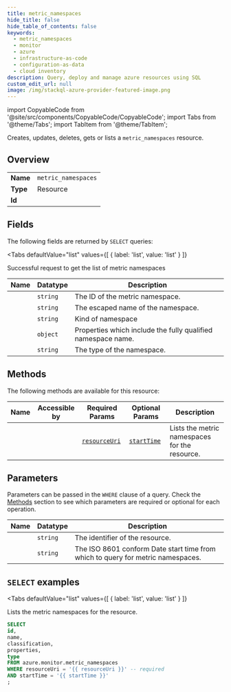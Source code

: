 ```yaml
--- 
title: metric_namespaces
hide_title: false
hide_table_of_contents: false
keywords:
  - metric_namespaces
  - monitor
  - azure
  - infrastructure-as-code
  - configuration-as-data
  - cloud inventory
description: Query, deploy and manage azure resources using SQL
custom_edit_url: null
image: /img/stackql-azure-provider-featured-image.png
---
```


import CopyableCode from '@site/src/components/CopyableCode/CopyableCode';
import Tabs from '@theme/Tabs';
import TabItem from '@theme/TabItem';

Creates, updates, deletes, gets or lists a <code>metric_namespaces</code> resource.

## Overview
<table><tbody>
<tr><td><b>Name</b></td><td><code>metric_namespaces</code></td></tr>
<tr><td><b>Type</b></td><td>Resource</td></tr>
<tr><td><b>Id</b></td><td><CopyableCode code="azure.monitor.metric_namespaces" /></td></tr>
</tbody></table>

## Fields

The following fields are returned by `SELECT` queries:

<Tabs
    defaultValue="list"
    values={[
        { label: 'list', value: 'list' }
    ]}
>
<TabItem value="list">

Successful request to get the list of metric namespaces

<table>
<thead>
    <tr>
    <th>Name</th>
    <th>Datatype</th>
    <th>Description</th>
    </tr>
</thead>
<tbody>
<tr>
    <td><CopyableCode code="id" /></td>
    <td><code>string</code></td>
    <td>The ID of the metric namespace.</td>
</tr>
<tr>
    <td><CopyableCode code="name" /></td>
    <td><code>string</code></td>
    <td>The escaped name of the namespace.</td>
</tr>
<tr>
    <td><CopyableCode code="classification" /></td>
    <td><code>string</code></td>
    <td>Kind of namespace</td>
</tr>
<tr>
    <td><CopyableCode code="properties" /></td>
    <td><code>object</code></td>
    <td>Properties which include the fully qualified namespace name.</td>
</tr>
<tr>
    <td><CopyableCode code="type" /></td>
    <td><code>string</code></td>
    <td>The type of the namespace.</td>
</tr>
</tbody>
</table>
</TabItem>
</Tabs>

## Methods

The following methods are available for this resource:

<table>
<thead>
    <tr>
    <th>Name</th>
    <th>Accessible by</th>
    <th>Required Params</th>
    <th>Optional Params</th>
    <th>Description</th>
    </tr>
</thead>
<tbody>
<tr>
    <td><a href="#list"><CopyableCode code="list" /></a></td>
    <td><CopyableCode code="select" /></td>
    <td><a href="#parameter-resourceUri"><code>resourceUri</code></a></td>
    <td><a href="#parameter-startTime"><code>startTime</code></a></td>
    <td>Lists the metric namespaces for the resource.</td>
</tr>
</tbody>
</table>

## Parameters

Parameters can be passed in the `WHERE` clause of a query. Check the [Methods](#methods) section to see which parameters are required or optional for each operation.

<table>
<thead>
    <tr>
    <th>Name</th>
    <th>Datatype</th>
    <th>Description</th>
    </tr>
</thead>
<tbody>
<tr id="parameter-resourceUri">
    <td><CopyableCode code="resourceUri" /></td>
    <td><code>string</code></td>
    <td>The identifier of the resource.</td>
</tr>
<tr id="parameter-startTime">
    <td><CopyableCode code="startTime" /></td>
    <td><code>string</code></td>
    <td>The ISO 8601 conform Date start time from which to query for metric namespaces.</td>
</tr>
</tbody>
</table>

## `SELECT` examples

<Tabs
    defaultValue="list"
    values={[
        { label: 'list', value: 'list' }
    ]}
>
<TabItem value="list">

Lists the metric namespaces for the resource.

```sql
SELECT
id,
name,
classification,
properties,
type
FROM azure.monitor.metric_namespaces
WHERE resourceUri = '{{ resourceUri }}' -- required
AND startTime = '{{ startTime }}'
;
```
</TabItem>
</Tabs>
